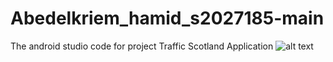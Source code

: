 # Abedelkriem_hamid_s2027185-main
The android studio code for project Traffic Scotland Application 
![alt text](https://github.com/[username]/[reponame]/blob/[branch]/image.jpg?raw=true)
